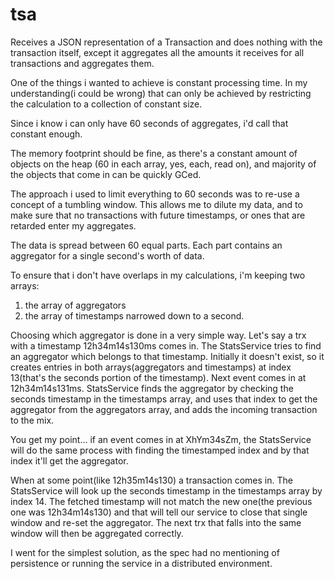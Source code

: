 # tsa

Receives a JSON representation of a Transaction and does nothing with the transaction itself, except it aggregates all the amounts it receives
for all transactions and aggregates them.

One of the things i wanted to achieve is constant processing time. In my understanding(i could be wrong) that can only be achieved by restricting
the calculation to a collection of constant size. 

Since i know i can only have 60 seconds of aggregates, i'd call that constant enough.

The memory footprint should be fine, as there's a constant amount of objects on the heap (60 in each array, yes, each, read on), and majority of the objects that come in can be quickly GCed.

The approach i used to limit everything to 60 seconds was to re-use a concept of a tumbling window. This allows me to dilute my data, and
to make sure that no transactions with future timestamps, or ones that are retarded enter my aggregates.

The data is spread between 60 equal parts. Each part contains an aggregator for a single second's worth of data.

To ensure that i don't have overlaps in my calculations, i'm keeping two arrays:
1) the array of aggregators
2) the array of timestamps narrowed down to a second.

Choosing which aggregator is done in a very simple way. Let's say a trx with a timestamp 12h34m14s130ms comes in. The StatsService
tries to find an aggregator which belongs to that timestamp. Initially it doesn't exist, so it creates entries in both arrays(aggregators and timestamps) 
at index 13(that's the seconds portion of the timestamp). Next event comes in at 12h34m14s131ms. StatsService finds the aggregator by
checking the seconds timestamp in the timestamps array, and uses that index to get the aggregator from the aggregators array, and adds the incoming
transaction to the mix.

You get my point... if an event comes in at XhYm34sZm, the StatsService will do the same process with finding the timestamped index and by that index it'll get the aggregator.

When at some point(like 12h35m14s130) a transaction comes in. The StatsService will look up the seconds timestamp in the timestamps array by index 14.
The fetched timestamp will not match the new one(the previous one was 12h34m14s130) and that will tell our service to close that single window and re-set the aggregator.
The next trx that falls into the same window will then be aggregated correctly.

I went for the simplest solution, as the spec had no mentioning of persistence or running the service in a distributed environment. 
